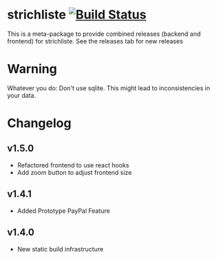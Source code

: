 # strichliste [![Build Status](https://travis-ci.org/strichliste/strichliste.svg?branch=master)](https://travis-ci.org/strichliste/strichliste)

This is a meta-package to provide combined releases (backend and frontend) for strichliste. See the releases tab for new releases

# Warning

Whatever you do: Don't use sqlite. This might lead to inconsistencies in your data.

# Changelog 

## v1.5.0

- Refactored frontend to use react hooks
- Add zoom button to adjust frontend size

## v1.4.1

- Added Prototype PayPal Feature

## v1.4.0

- New static build infrastructure
